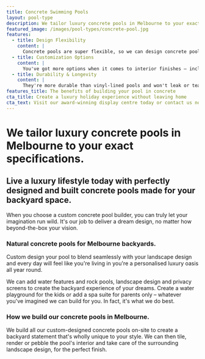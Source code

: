 ```yaml
---
title: Concrete Swimming Pools
layout: pool-type
description: We tailor luxury concrete pools in Melbourne to your exact specifications.
featured_image: /images/pool-types/concrete-pool.jpg
features:
  - title: Design Flexibility
    content: |
      Concrete pools are super flexible, so we can design concrete pools in Melbourne to meet any size, shape, or depth requirement you want. Because most hotel and apartment pools are made from concrete, you'll get that extra-luxurious lifestyle look you're after.
  - title: Customization Options
    content: |
      You've got more options when it comes to interior finishes – including choosing coloured render or tiles to match your home décor. They can be renovated in years to come, so that you can make your pool feel brand new again.
  - title: Durability & Longevity
    content: |
      They're more durable than vinyl-lined pools and won't leak or tear. Concrete pools in Melbourne gardens can last several decades compared to fibreglass versions – so you'll get years more enjoyment from your stylish investment.
features_title: The benefits of building your pool in concrete
cta_title: Create a luxury holiday experience without leaving home
cta_text: Visit our award-winning display centre today or contact us now
---
```


# We tailor luxury concrete pools in Melbourne to your exact specifications.

## Live a luxury lifestyle today with perfectly designed and built concrete pools made for your backyard space.

When you choose a custom concrete pool builder, you can truly let your imagination run wild. It's our job to deliver a dream design, no matter how beyond-the-box your vision.

### Natural concrete pools for Melbourne backyards.

Custom design your pool to blend seamlessly with your landscape design and every day will feel like you're living in you're a personalised luxury oasis all year round.

We can add water features and rock pools, landscape design and privacy screens to create the backyard experience of your dreams. Create a water playground for the kids or add a spa suite for parents only – whatever you've imagined we can build for you. In fact, it's what we do best.

### How we build our concrete pools in Melbourne.

We build all our custom-designed concrete pools on-site to create a backyard statement that's wholly unique to your style. We can then tile, render or pebble the pool's interior and take care of the surrounding landscape design, for the perfect finish.
